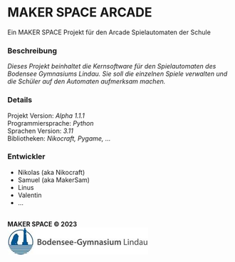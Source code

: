 # MAKER SPACE ARCADE
Ein MAKER SPACE Projekt für den Arcade Spielautomaten der Schule

### Beschreibung
_Dieses Projekt beinhaltet die Kernsoftware für den Spielautomaten
des Bodensee Gymnasiums Lindau.
Sie soll die einzelnen Spiele verwalten und
die Schüler auf den Automaten aufmerksam machen._

### Details
Projekt Version: _Alpha 1.1.1_\
Programmiersprache: _Python_\
Sprachen Version: _3.11_\
Bibliotheken: _Nikocraft, Pygame, ..._

### Entwickler
- Nikolas (aka Nikocraft)
- Samuel (aka MakerSam)
- Linus
- Valentin
- ...

\
**MAKER SPACE © 2023**\
![Bogy Logo](resources/images/bogy_logo.jpg)
